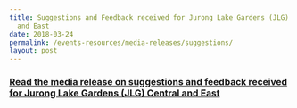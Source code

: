 ```yaml
---
title: Suggestions and Feedback received for Jurong Lake Gardens (JLG) Central
  and East
date: 2018-03-24
permalink: /events-resources/media-releases/suggestions/
layout: post
---
```

<h3 style="color:#124596; font-weight:bold;"><a href="https://www.nparks.gov.sg/news/2018/3/suggestions-and-feedback-received-for-jurong-lake-gardens-central-and--east">Read the media release on suggestions and feedback received for Jurong Lake Gardens (JLG) Central and East</a></h3>